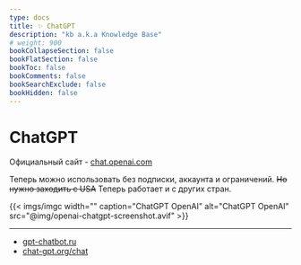 ```yaml
---
type: docs
title: ✨ ChatGPT
description: "kb a.k.a Knowledge Base"
# weight: 900
bookCollapseSection: false
bookFlatSection: false
bookToc: false
bookComments: false
bookSearchExclude: false
bookHidden: false
---
```


# ChatGPT

Официальный сайт - [chat.openai.com](https://chatgpt.com/?sl)

Теперь можно использовать без подписки, аккаунта и ограничений. ~~Но нужно заходить с USA~~ Теперь работает и с других стран.

{{< imgs/imgc width="" caption="ChatGPT OpenAI" alt="ChatGPT OpenAI" src="@img/openai-chatgpt-screenshot.avif" >}}

---

- [gpt-chatbot.ru](https://gpt-chatbot.ru/?nt)
- [chat-gpt.org/chat](https://chat-gpt.org/chat?nt)

